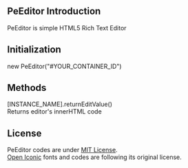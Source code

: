 ## PeEditor Introduction
PeEditor is simple HTML5 Rich Text Editor

## Initialization
new PeEditor("#YOUR_CONTAINER_ID")

## Methods
[INSTANCE_NAME].returnEditValue()  
Returns editor's innerHTML code

## License
PeEditor codes are under [MIT License](https://opensource.org/licenses/MIT).  
[Open Iconic](https://github.com/iconic/open-iconic) fonts and codes are following its original license.
